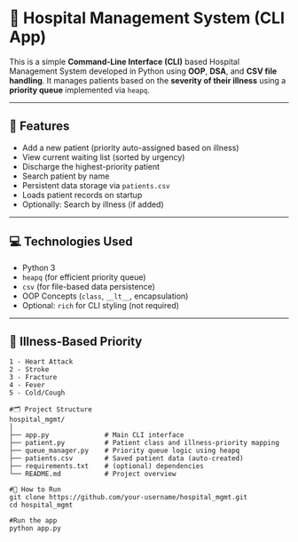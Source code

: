 # 🏥 Hospital Management System (CLI App)

This is a simple **Command-Line Interface (CLI)** based Hospital Management System developed in Python using **OOP**, **DSA**, and **CSV file handling**. It manages patients based on the **severity of their illness** using a **priority queue** implemented via `heapq`.

---

## 📌 Features

- Add a new patient (priority auto-assigned based on illness)
- View current waiting list (sorted by urgency)
- Discharge the highest-priority patient
- Search patient by name
- Persistent data storage via `patients.csv`
- Loads patient records on startup
- Optionally: Search by illness (if added)

---

## 💻 Technologies Used

- Python 3
- `heapq` (for efficient priority queue)
- `csv` (for file-based data persistence)
- OOP Concepts (`class`, `__lt__`, encapsulation)
- Optional: `rich` for CLI styling (not required)

---

## 🧠 Illness-Based Priority

```text
1 - Heart Attack
2 - Stroke
3 - Fracture
4 - Fever
5 - Cold/Cough

#🗂️ Project Structure
hospital_mgmt/
│
├── app.py              # Main CLI interface
├── patient.py          # Patient class and illness-priority mapping
├── queue_manager.py    # Priority queue logic using heapq
├── patients.csv        # Saved patient data (auto-created)
├── requirements.txt    # (optional) dependencies
└── README.md           # Project overview

#🚀 How to Run
git clone https://github.com/your-username/hospital_mgmt.git
cd hospital_mgmt

#Run the app
python app.py

